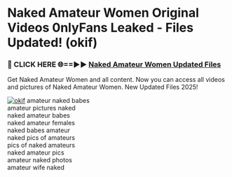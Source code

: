 # Naked Amateur Women Original Videos 0nlyFans Leaked - Files Updated! (okif)

<h3>🔴 CLICK HERE 🌐==►► <a href="https://tinyurl.com/yckcrads" rel="nofollow">Naked Amateur Women Updated Files</a></h3>

Get Naked Amateur Women and all content. Now you can access all videos and pictures of Naked Amateur Women. New Updated Files 2025!

[![okif](https://i.imgur.com/hpKpOFt.gif)](https://tinyurl.com/yckcrads)
amateur naked babes<br>
amateur pictures naked<br>
naked amateur babes<br>
naked amateur females<br>
naked babes amateur<br>
naked pics of amateurs<br>
pics of naked amateurs<br>
naked amateur pics<br>
amateur naked photos<br>
amateur wife naked
